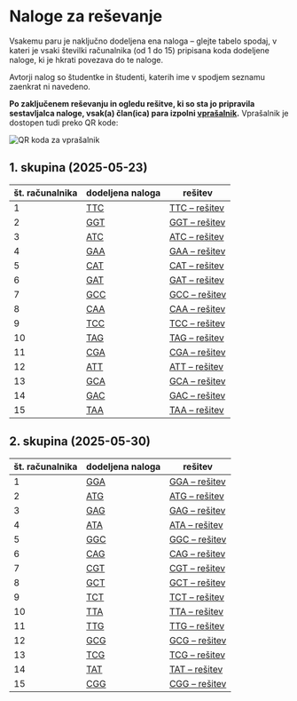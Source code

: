 # Naloge za reševanje

Vsakemu paru je naključno dodeljena ena naloga – glejte tabelo spodaj, v kateri je vsaki številki računalnika (od 1 do 15) pripisana koda dodeljene naloge, ki je hkrati povezava do te naloge.

Avtorji nalog so študentke in študenti, katerih ime v spodjem seznamu zaenkrat ni navedeno.

**Po zaključenem reševanju in ogledu rešitve, ki so sta jo pripravila sestavljalca naloge, vsak(a) član(ica) para izpolni [vprašalnik](https://forms.office.com/e/1hjPA52spn).** Vprašalnik je dostopen tudi preko QR kode:

![QR koda za vprašalnik](qr-vprasalnik_2024-2025.png)

## 1. skupina (2025-05-23)

| št. računalnika | dodeljena naloga             | rešitev                                         |
| --------------- | ---------------------------- | ----------------------------------------------- |
| 1               | [TTC](naloge-resitve/TTC.md) | [TTC – rešitev](naloge-resitve/TTC-resitev.pdf) |
| 2               | [GGT](naloge-resitve/GGT.md) | [GGT – rešitev](naloge-resitve/GGT-resitev.pdf) |
| 3               | [ATC](naloge-resitve/ATC.md) | [ATC – rešitev](naloge-resitve/ATC-resitev.pdf) |
| 4               | [GAA](naloge-resitve/GAA.md) | [GAA – rešitev](naloge-resitve/GAA-resitev.pdf) |
| 5               | [CAT](naloge-resitve/CAT.md) | [CAT – rešitev](naloge-resitve/CAT-resitev.pdf) |
| 6               | [GAT](naloge-resitve/GAT.md) | [GAT – rešitev](naloge-resitve/GAT-resitev.pdf) |
| 7               | [GCC](naloge-resitve/GCC.md) | [GCC – rešitev](naloge-resitve/GCC-resitev.pdf) |
| 8               | [CAA](naloge-resitve/CAA.md) | [CAA – rešitev](naloge-resitve/CAA-resitev.pdf) |
| 9               | [TCC](naloge-resitve/TCC.md) | [TCC – rešitev](naloge-resitve/TCC-resitev.pdf) |
| 10              | [TAG](naloge-resitve/TAG.md) | [TAG – rešitev](naloge-resitve/TAG-resitev.pdf) |
| 11              | [CGA](naloge-resitve/CGA.md) | [CGA – rešitev](naloge-resitve/CGA-resitev.pdf) |
| 12              | [ATT](naloge-resitve/ATT.md) | [ATT – rešitev](naloge-resitve/ATT-resitev.pdf) |
| 13              | [GCA](naloge-resitve/GCA.md) | [GCA – rešitev](naloge-resitve/GCA-resitev.pdf) |
| 14              | [GAC](naloge-resitve/GAC.md) | [GAC – rešitev](naloge-resitve/GAC-resitev.pdf) |
| 15              | [TAA](naloge-resitve/TAA.md) | [TAA – rešitev](naloge-resitve/TAA-resitev.pdf) |

## 2. skupina (2025-05-30)

| št. računalnika | dodeljena naloga             | rešitev                                         |
| --------------- | ---------------------------- | ----------------------------------------------- |
| 1               | [GGA](naloge-resitve/GGA.md) | [GGA – rešitev](naloge-resitve/GGA-resitev.zip) |
| 2               | [ATG](naloge-resitve/ATG.md) | [ATG – rešitev](naloge-resitve/ATG-resitev.pdf) |
| 3               | [GAG](naloge-resitve/GAG.md) | [GAG – rešitev](naloge-resitve/GAG-resitev.pdf) |
| 4               | [ATA](naloge-resitve/ATA.md) | [ATA – rešitev](naloge-resitve/ATA-resitev.pdf) |
| 5               | [GGC](naloge-resitve/GGC.md) | [GGC – rešitev](naloge-resitve/GGC-resitev.pdf) |
| 6               | [CAG](naloge-resitve/CAG.md) | [CAG – rešitev](naloge-resitve/CAG-resitev.pdf) |
| 7               | [CGT](naloge-resitve/CGT.md) | [CGT – rešitev](naloge-resitve/CGT-resitev.pdf) |
| 8               | [GCT](naloge-resitve/GCT.md) | [GCT – rešitev](naloge-resitve/GCT-resitev.pdf) |
| 9               | [TCT](naloge-resitve/TCT.md) | [TCT – rešitev](naloge-resitve/TCT-resitev.pdf) |
| 10              | [TTA](naloge-resitve/TTA.md) | [TTA – rešitev](naloge-resitve/TTA-resitev.pdf) |
| 11              | [TTG](naloge-resitve/TTG.md) | [TTG – rešitev](naloge-resitve/TTG-resitev.pdf) |
| 12              | [GCG](naloge-resitve/GCG.md) | [GCG – rešitev](naloge-resitve/GCG-resitev.pdf) |
| 13              | [TCG](naloge-resitve/TCG.md) | [TCG – rešitev](naloge-resitve/TCG-resitev.pdf) |
| 14              | [TAT](naloge-resitve/TAT.md) | [TAT – rešitev](naloge-resitve/TAT-resitev.pdf) |
| 15              | [CGG](naloge-resitve/CGG.md) | [CGG – rešitev](naloge-resitve/CGG-resitev.pdf) |